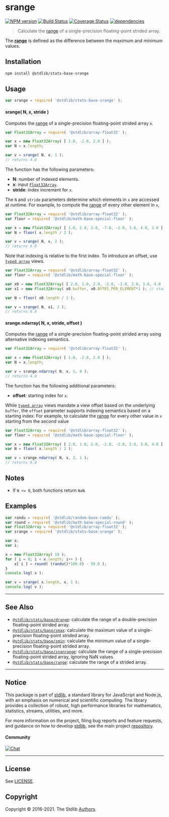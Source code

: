 <!--

@license Apache-2.0

Copyright (c) 2020 The Stdlib Authors.

Licensed under the Apache License, Version 2.0 (the "License");
you may not use this file except in compliance with the License.
You may obtain a copy of the License at

   http://www.apache.org/licenses/LICENSE-2.0

Unless required by applicable law or agreed to in writing, software
distributed under the License is distributed on an "AS IS" BASIS,
WITHOUT WARRANTIES OR CONDITIONS OF ANY KIND, either express or implied.
See the License for the specific language governing permissions and
limitations under the License.

-->

# srange

[![NPM version][npm-image]][npm-url] [![Build Status][test-image]][test-url] [![Coverage Status][coverage-image]][coverage-url] [![dependencies][dependencies-image]][dependencies-url]

> Calculate the [range][range] of a single-precision floating-point strided array.

<section class="intro">

The [**range**][range] is defined as the difference between the maximum and minimum values.

</section>

<!-- /.intro -->

<section class="installation">

## Installation

```bash
npm install @stdlib/stats-base-srange
```

</section>

<section class="usage">

## Usage

```javascript
var srange = require( '@stdlib/stats-base-srange' );
```

#### srange( N, x, stride )

Computes the [range][range] of a single-precision floating-point strided array `x`.

```javascript
var Float32Array = require( '@stdlib/array-float32' );

var x = new Float32Array( [ 1.0, -2.0, 2.0 ] );
var N = x.length;

var v = srange( N, x, 1 );
// returns 4.0
```

The function has the following parameters:

-   **N**: number of indexed elements.
-   **x**: input [`Float32Array`][@stdlib/array/float32].
-   **stride**: index increment for `x`.

The `N` and `stride` parameters determine which elements in `x` are accessed at runtime. For example, to compute the [range][range] of every other element in `x`,

```javascript
var Float32Array = require( '@stdlib/array-float32' );
var floor = require( '@stdlib/math-base-special-floor' );

var x = new Float32Array( [ 1.0, 2.0, 2.0, -7.0, -2.0, 3.0, 4.0, 2.0 ] );
var N = floor( x.length / 2 );

var v = srange( N, x, 2 );
// returns 6.0
```

Note that indexing is relative to the first index. To introduce an offset, use [`typed array`][mdn-typed-array] views.

<!-- eslint-disable stdlib/capitalized-comments -->

```javascript
var Float32Array = require( '@stdlib/array-float32' );
var floor = require( '@stdlib/math-base-special-floor' );

var x0 = new Float32Array( [ 2.0, 1.0, 2.0, -2.0, -2.0, 2.0, 3.0, 4.0 ] );
var x1 = new Float32Array( x0.buffer, x0.BYTES_PER_ELEMENT*1 ); // start at 2nd element

var N = floor( x0.length / 2 );

var v = srange( N, x1, 2 );
// returns 6.0
```

#### srange.ndarray( N, x, stride, offset )

Computes the [range][range] of a single-precision floating-point strided array using alternative indexing semantics.

```javascript
var Float32Array = require( '@stdlib/array-float32' );

var x = new Float32Array( [ 1.0, -2.0, 2.0 ] );
var N = x.length;

var v = srange.ndarray( N, x, 1, 0 );
// returns 4.0
```

The function has the following additional parameters:

-   **offset**: starting index for `x`.

While [`typed array`][mdn-typed-array] views mandate a view offset based on the underlying `buffer`, the `offset` parameter supports indexing semantics based on a starting index. For example, to calculate the [range][range] for every other value in `x` starting from the second value

```javascript
var Float32Array = require( '@stdlib/array-float32' );
var floor = require( '@stdlib/math-base-special-floor' );

var x = new Float32Array( [ 2.0, 1.0, 2.0, -2.0, -2.0, 2.0, 3.0, 4.0 ] );
var N = floor( x.length / 2 );

var v = srange.ndarray( N, x, 2, 1 );
// returns 6.0
```

</section>

<!-- /.usage -->

<section class="notes">

## Notes

-   If `N <= 0`, both functions return `NaN`.

</section>

<!-- /.notes -->

<section class="examples">

## Examples

<!-- eslint no-undef: "error" -->

```javascript
var randu = require( '@stdlib/random-base-randu' );
var round = require( '@stdlib/math-base-special-round' );
var Float32Array = require( '@stdlib/array-float32' );
var srange = require( '@stdlib/stats-base-srange' );

var x;
var i;

x = new Float32Array( 10 );
for ( i = 0; i < x.length; i++ ) {
    x[ i ] = round( (randu()*100.0) - 50.0 );
}
console.log( x );

var v = srange( x.length, x, 1 );
console.log( v );
```

</section>

<!-- /.examples -->

<!-- Section for related `stdlib` packages. Do not manually edit this section, as it is automatically populated. -->

<section class="related">

* * *

## See Also

-   [`@stdlib/stats/base/drange`][@stdlib/stats/base/drange]: calculate the range of a double-precision floating-point strided array.
-   [`@stdlib/stats/base/smax`][@stdlib/stats/base/smax]: calculate the maximum value of a single-precision floating-point strided array.
-   [`@stdlib/stats/base/smin`][@stdlib/stats/base/smin]: calculate the minimum value of a single-precision floating-point strided array.
-   [`@stdlib/stats/base/snanrange`][@stdlib/stats/base/snanrange]: calculate the range of a single-precision floating-point strided array, ignoring NaN values.
-   [`@stdlib/stats/base/range`][@stdlib/stats/base/range]: calculate the range of a strided array.

</section>

<!-- /.related -->

<!-- Section for all links. Make sure to keep an empty line after the `section` element and another before the `/section` close. -->


<section class="main-repo" >

* * *

## Notice

This package is part of [stdlib][stdlib], a standard library for JavaScript and Node.js, with an emphasis on numerical and scientific computing. The library provides a collection of robust, high performance libraries for mathematics, statistics, streams, utilities, and more.

For more information on the project, filing bug reports and feature requests, and guidance on how to develop [stdlib][stdlib], see the main project [repository][stdlib].

#### Community

[![Chat][chat-image]][chat-url]

---

## License

See [LICENSE][stdlib-license].


## Copyright

Copyright &copy; 2016-2021. The Stdlib [Authors][stdlib-authors].

</section>

<!-- /.stdlib -->

<!-- Section for all links. Make sure to keep an empty line after the `section` element and another before the `/section` close. -->

<section class="links">

[npm-image]: http://img.shields.io/npm/v/@stdlib/stats-base-srange.svg
[npm-url]: https://npmjs.org/package/@stdlib/stats-base-srange

[test-image]: https://github.com/stdlib-js/stats-base-srange/actions/workflows/test.yml/badge.svg
[test-url]: https://github.com/stdlib-js/stats-base-srange/actions/workflows/test.yml

[coverage-image]: https://img.shields.io/codecov/c/github/stdlib-js/stats-base-srange/main.svg
[coverage-url]: https://codecov.io/github/stdlib-js/stats-base-srange?branch=main

[dependencies-image]: https://img.shields.io/david/stdlib-js/stats-base-srange.svg
[dependencies-url]: https://david-dm.org/stdlib-js/stats-base-srange/main

[chat-image]: https://img.shields.io/gitter/room/stdlib-js/stdlib.svg
[chat-url]: https://gitter.im/stdlib-js/stdlib/

[stdlib]: https://github.com/stdlib-js/stdlib

[stdlib-authors]: https://github.com/stdlib-js/stdlib/graphs/contributors

[stdlib-license]: https://raw.githubusercontent.com/stdlib-js/stats-base-srange/main/LICENSE

[range]: https://en.wikipedia.org/wiki/Range_%28statistics%29

[@stdlib/array/float32]: https://github.com/stdlib-js/array-float32

[mdn-typed-array]: https://developer.mozilla.org/en-US/docs/Web/JavaScript/Reference/Global_Objects/TypedArray

<!-- <related-links> -->

[@stdlib/stats/base/drange]: https://github.com/stdlib-js/stats-base-drange

[@stdlib/stats/base/smax]: https://github.com/stdlib-js/stats-base-smax

[@stdlib/stats/base/smin]: https://github.com/stdlib-js/stats-base-smin

[@stdlib/stats/base/snanrange]: https://github.com/stdlib-js/stats-base-snanrange

[@stdlib/stats/base/range]: https://github.com/stdlib-js/stats-base-range

<!-- </related-links> -->

</section>

<!-- /.links -->
